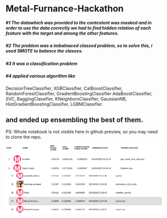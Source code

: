 # Metal-Furnance-Hackathon

##### #1 The datawhich was provided to the contestent was masked and in order to use the data correctly we had to find hidden relation of each feature with the target and among the other features.

##### #2 The problem was a imbalnaced classed problem, so to solve this, i used SMOTE to balance the classes.

##### #3 It was a classification problem

##### #4 applied various algorithm like 
DecisionTreeClassifier, XGBClassifier, CatBoostClassifier, RandomForestClassifier, GradientBoostingClassifier  AdaBoostClassifier, SVC, BaggingClassifier,  KNeighborsClassifier,  GaussianNB, HistGradientBoostingClassifier, LGBMClassifier.

## and ended up ensembling the best of them.


PS: Whole notebook is not visible here in github preview, so you may need to clone the repo.

![](metal.jpg)
